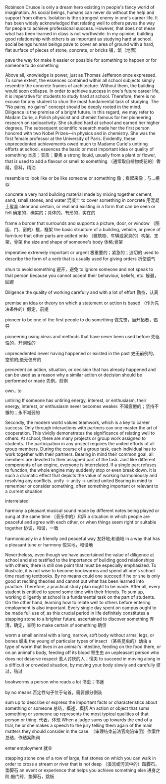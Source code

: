 Robinson  Crusoe  is  only  a  dream  hero  existing  in people's fancy  world  of  imagination.  As social  beings, humans can never do without the help and support from others. Isolation is the strongest enemy in one's career life. It has been widely acknowledged that relating well to others paves the way for people to achieve professional success. However, that does not mean what has been learned in class is not worthwhile. In my opinion, building good relationship with others is as important as studying hard at school.
social beings
human beings
pave
to cover an area of ground with a hard, flat surface of pieces of stone, concrete, or bricks
铺，筑（地面）

pave the way for
make it easier or possible for something to happen or for someone to do something

Above  all,  knowledge  is  power,  just  as Thomas Jefferson  once  expressed.  To  some  extent,  the  essences contained  within  all  school  subjects  simply resemble the concrete frames of architecture. Without them, the building would soon collapse. In order to achieve success in one's future career life, it is imperative for students to study hard at school. Therefore, there is no excuse for any student to shun the most fundamental task of studying. The "No pains, no gains" concept should be deeply rooted in the mind. Diligence is the premise of a bright future. In this regard, we  may  refer  to Madam  Curie,  a  Polish  physicist  and chemist famous for her pioneering research on radioactivity. She studied hard at school and earned her higher degrees. The subsequent scientific research made her the first person honored  with  two  Nobel  Prizes—in  physics  and  in chemistry.  She  was  the  first  female  professor  at  the University  of  Paris.  Evidently,  these  unprecedented achievements owed much to Madame Curie's untiring efforts at school.
essences
the basic or most important idea or quality of something
本质；实质；要素
a strong liquid, usually from a plant or flower, that is used to add a flavour or smell to something
（通常取自植物或花的）香精，香料，精油

resemble
to look like or be like someone or something
像；看起来像；与…相似

concrete
a very hard building material made by mixing together cement, sand, small stones, and water
混凝土
to cover something in concrete
用混凝土覆盖
clear and certain, or real and existing in a form that can be seen or felt
确定的，确实的；具体的，有形的，实在的

frame
a border that surrounds and supports a picture, door, or window
（图画、门、窗的）框，框架
the basic structure of a building, vehicle, or piece of furniture that other parts are added onto
（建筑物、车辆或家具的）构架，支架，骨架
the size and shape of someone's body
体格;骨架

imperative
extremely important or urgent
极重要的；紧急的；迫切的
used to describe the form of a verb that is usually used for giving orders
祈使语气

shun
to avoid something
避开，避免
to ignore someone and not speak to that person because you cannot accept their behaviour, beliefs, etc.
躲避，回避

Diligence
the quality of working carefully and with a lot of effort
勤奋，认真

premise
an idea or theory on which a statement or action is based
（作为先决条件的）假定，前提

pioneer
to be one of the first people to do something
做先锋，当开拓者，倡导

pioneering
using ideas and methods that have never been used before
先驱性的，开创性的

unprecedented
never having happened or existed in the past
史无前例的，空前的;绝无仅有的

precedent
an action, situation, or decision that has already happened and can be used as a reason why a similar action or decision should be performed or made
先例，前例

own.. to

untiring
If someone has untiring energy, interest, or enthusiasm, their energy, interest, or enthusiasm never becomes weaker.
不知疲倦的；坚持不懈的；永不减弱的

Secondly, the modern world values teamwork, which is a  key  to  career  success.  Only  through interactions  with partners can one master the art of cooperation. This vividly demonstrates the significance of relating well to others. At school, there are many projects or group work assigned to students. The participation in any project requires the united efforts of all group members. During the course of a group task,  each  individual  has  to  work  together  with  their partners. Bearing in mind their common goal, all members are  devoted  to  their assigned  part  of  the  task.  Just  like different components of an engine, everyone is interrelated. If a single part refuses to function, the whole engine may suddenly stop or even break down. It is  such  a dramatic effect that depicts the value of working harmoniously and resolving any conflicts.
unify -> unity -> united
united
Bearing in mind
to remember or consider something, often something important or relevant to a current situation

interrelated

harmony
a pleasant musical sound made by different notes being played or sung at the same time
（音乐中的）和声
a situation in which people are peaceful and agree with each other, or when things seem right or suitable together
协调，和谐，一致

harmoniously
in a friendly and peaceful way
友好地;和谐地
in a way that has a pleasant tune or harmony
悦耳地，和谐地

Nevertheless,  even  though  we  have ascertained  the value  of  diligence  at  school  and  also testified  to  the importance of building good relationships with others, there is still one point that must be especially emphasized. To illustrate, it is not wise to become bookworms and spend all one's school time reading textbooks. By no means could one succeed if he or she is only good at reciting theories and cannot put what has been learned into practice. Therefore, a practical  study  plan  ought  to  be  made.  After  all,  every student is entitled to spend some time with their friends. To  sum  up,  working  diligently  at  school  is  a fundamental task on the part of students. On the other hand, learning  how  to  relate  well  to  others  before  entering employment  is  also  important.  Every  single  day  spent on campus ought to be made full use of, as this crucial period in life  definitely constitutes  a  stepping  stone  to  a  brighter future.
ascertained
to discover something
弄清，确定，查明
to make certain of something
确信

worm
a small animal with a long, narrow, soft body without arms, legs, or bones
蠕虫
the young of particular types of insect
（某些昆虫的）幼虫
a type of worm that lives in an animal's intestine, feeding on the food there, or on an animal's body, feeding off its blood
寄生虫
an unpleasant person who does not deserve respect
惹人讨厌的人；懦夫
to succeed in moving along in a difficult or crowded situation, by moving your body slowly and carefully
挤过，钻过

bookworms
a person who reads a lot
书虫；书迷

by no means
否定性句子位于句首，需要部分倒装

sum up
to describe or express the important facts or characteristics about something or someone
总结，概述，概括
An action or object that sums something or someone up represents the most typical qualities of that person or thing.
代表，体现
When a judge sums up towards the end of a trial, he or she makes a speech to the jury telling them again of the main matters they should consider in the case.
（审理结束前法官向陪审团）作案件总结，作结案陈词

enter employment
就业

stepping stone
one of a row of large, flat stones on which you can walk in order to cross a stream or river that is not deep
（溪流或河流中的）踏脚石，垫脚石
an event or experience that helps you achieve something else
进身之阶;敲门砖，垫脚石，跳板